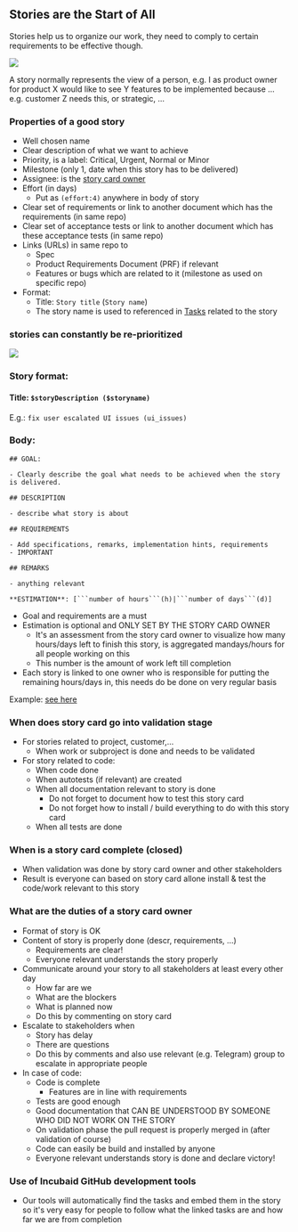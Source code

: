 
## Stories are the Start of All

Stories help us to organize our work, they need to comply to certain requirements to be effective though.
  
![](http://2.bp.blogspot.com/_H0iqHTCqRyo/R4zyNrT94KI/AAAAAAAAATo/VY8M-kc1MyU/s400/user+stories+-+agile+software+development+-+cards.jpg)

A story normally represents the view of a person, e.g. I as product owner for product X would like to see Y features to be implemented because ... e.g. customer Z needs this, or strategic, ...


### Properties of a good story

- Well chosen name
- Clear description of what we want to achieve
- Priority, is a label: Critical, Urgent, Normal or Minor
- Milestone (only 1, date when this story has to be delivered)
- Assignee: is the [story card owner](roles.md)
- Effort (in days)
   - Put as ```(effort:4)``` anywhere in body of story 
- Clear set of requirements or link to another document which has the requirements (in same repo)
- Clear set of acceptance tests or link to another document which has these acceptance tests (in same repo)
- Links (URLs) in same repo to
  - Spec
  - Product Requirements Document (PRF) if relevant
  - Features or bugs which are related to it (milestone as used on specific repo)
- Format:
	- Title: ```Story title``` (```Story name```)
	- The story name is used to referenced in [Tasks](./tickets_tasks.md) related to the story


### stories can constantly be re-prioritized

![](http://agilemodeling.com/images/requirementsManagement.gif)


### Story format:

#### Title: ```$storyDescription ($storyname)```

E.g.: ```fix user escalated UI issues (ui_issues)```

	
### Body:


```
## GOAL:

- Clearly describe the goal what needs to be achieved when the story is delivered.

## DESCRIPTION

- describe what story is about

## REQUIREMENTS

- Add specifications, remarks, implementation hints, requirements
- IMPORTANT

## REMARKS

- anything relevant

**ESTIMATION**: [```number of hours```(h)|```number of days```(d)] 
```

- Goal and requirements are a must
- Estimation is optional and ONLY SET BY THE STORY CARD OWNER 
	- It's an assessment from the story card owner to visualize how many hours/days left to finish this story, is aggregated mandays/hours for all people working on this
	- This number is the amount of work left till completion
- Each story is linked to one owner who is responsible for putting the remaining hours/days in, this needs do be done on very regular basis

Example: [see here](https://github.com/Incubaid/dev_process/issues/21)


### When does story card go into validation stage

- For stories related to project, customer,...
	- When work or subproject is done and needs to be validated 
- For story related to code: 
	- When code done
	- When autotests (if relevant) are created
	- When all documentation relevant to story is done
		- Do not forget to document how to test this story card
		- Do not forget how to install / build everything to do with this story card 
	- When all tests are done


### When is a story card complete (closed)

- When validation was done by story card owner and other stakeholders
- Result is everyone can based on story card allone install & test the code/work relevant to this story


### What are the duties of a story card owner

- Format of story is OK
- Content of story is properly done (descr, requirements, ...)
	- Requirements are clear!
	- Everyone relevant understands the story properly
- Communicate around your story to all stakeholders at least every other day
	- How far are we
	- What are the blockers
	- What is planned now
	- Do this by commenting on story card
- Escalate to stakeholders when
	- Story has delay
	- There are questions
	- Do this by comments and also use relevant (e.g. Telegram) group to escalate in appropriate people
- In case of code:
	- Code is complete 
		- Features are in line with requirements
	- Tests are good enough
	- Good documentation that CAN BE UNDERSTOOD BY SOMEONE WHO DID NOT WORK ON THE STORY
	- On validation phase the pull request is properly merged in (after validation of course)
	- Code can easily be build and installed by anyone
	- Everyone relevant understands story is done and declare victory!


### Use of Incubaid GitHub development tools

- Our tools will automatically find the tasks and embed them in the story so it's very easy for people to follow what the linked tasks are and how far we are from completion